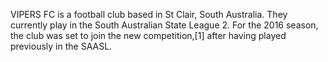 VIPERS FC is a football club based in St Clair, South Australia. They currently play in the South Australian State League 2. For the 2016 season, the club was set to join the new competition,[1] after having played previously in the SAASL.
